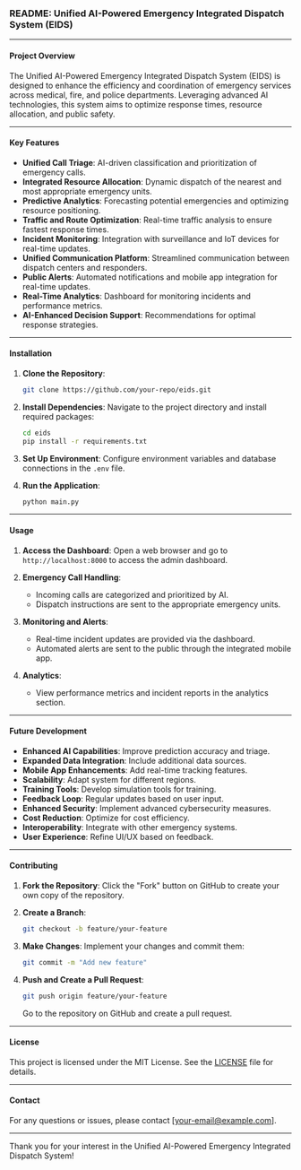 ### README: Unified AI-Powered Emergency Integrated Dispatch System (EIDS)

---

#### Project Overview

The Unified AI-Powered Emergency Integrated Dispatch System (EIDS) is designed to enhance the efficiency and coordination of emergency services across medical, fire, and police departments. Leveraging advanced AI technologies, this system aims to optimize response times, resource allocation, and public safety.

---

#### Key Features

- **Unified Call Triage**: AI-driven classification and prioritization of emergency calls.
- **Integrated Resource Allocation**: Dynamic dispatch of the nearest and most appropriate emergency units.
- **Predictive Analytics**: Forecasting potential emergencies and optimizing resource positioning.
- **Traffic and Route Optimization**: Real-time traffic analysis to ensure fastest response times.
- **Incident Monitoring**: Integration with surveillance and IoT devices for real-time updates.
- **Unified Communication Platform**: Streamlined communication between dispatch centers and responders.
- **Public Alerts**: Automated notifications and mobile app integration for real-time updates.
- **Real-Time Analytics**: Dashboard for monitoring incidents and performance metrics.
- **AI-Enhanced Decision Support**: Recommendations for optimal response strategies.

---

#### Installation

1. **Clone the Repository**: 
   ```bash
   git clone https://github.com/your-repo/eids.git
   ```

2. **Install Dependencies**:
   Navigate to the project directory and install required packages:
   ```bash
   cd eids
   pip install -r requirements.txt
   ```

3. **Set Up Environment**:
   Configure environment variables and database connections in the `.env` file.

4. **Run the Application**:
   ```bash
   python main.py
   ```

---

#### Usage

1. **Access the Dashboard**: Open a web browser and go to `http://localhost:8000` to access the admin dashboard.

2. **Emergency Call Handling**:
   - Incoming calls are categorized and prioritized by AI.
   - Dispatch instructions are sent to the appropriate emergency units.

3. **Monitoring and Alerts**:
   - Real-time incident updates are provided via the dashboard.
   - Automated alerts are sent to the public through the integrated mobile app.

4. **Analytics**:
   - View performance metrics and incident reports in the analytics section.

---

#### Future Development

- **Enhanced AI Capabilities**: Improve prediction accuracy and triage.
- **Expanded Data Integration**: Include additional data sources.
- **Mobile App Enhancements**: Add real-time tracking features.
- **Scalability**: Adapt system for different regions.
- **Training Tools**: Develop simulation tools for training.
- **Feedback Loop**: Regular updates based on user input.
- **Enhanced Security**: Implement advanced cybersecurity measures.
- **Cost Reduction**: Optimize for cost efficiency.
- **Interoperability**: Integrate with other emergency systems.
- **User Experience**: Refine UI/UX based on feedback.

---

#### Contributing

1. **Fork the Repository**: 
   Click the "Fork" button on GitHub to create your own copy of the repository.

2. **Create a Branch**: 
   ```bash
   git checkout -b feature/your-feature
   ```

3. **Make Changes**: 
   Implement your changes and commit them:
   ```bash
   git commit -m "Add new feature"
   ```

4. **Push and Create a Pull Request**:
   ```bash
   git push origin feature/your-feature
   ```
   Go to the repository on GitHub and create a pull request.

---

#### License

This project is licensed under the MIT License. See the [LICENSE](LICENSE) file for details.

---

#### Contact

For any questions or issues, please contact [your-email@example.com].

---

Thank you for your interest in the Unified AI-Powered Emergency Integrated Dispatch System!
